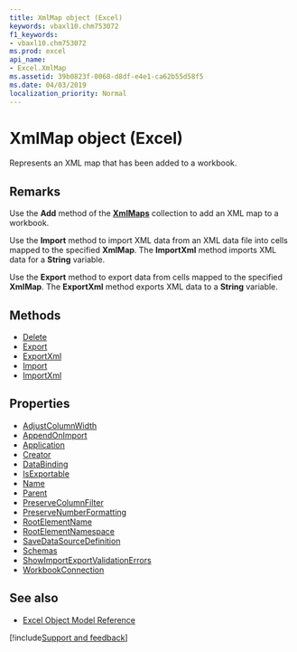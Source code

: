```yaml
---
title: XmlMap object (Excel)
keywords: vbaxl10.chm753072
f1_keywords:
- vbaxl10.chm753072
ms.prod: excel
api_name:
- Excel.XmlMap
ms.assetid: 39b0823f-0068-d8df-e4e1-ca62b55d58f5
ms.date: 04/03/2019
localization_priority: Normal
---
```



# XmlMap object (Excel)

Represents an XML map that has been added to a workbook.


## Remarks

Use the **Add** method of the **[XmlMaps](Excel.XmlMaps.md)** collection to add an XML map to a workbook.

Use the **Import** method to import XML data from an XML data file into cells mapped to the specified **XmlMap**. The **ImportXml** method imports XML data for a **String** variable.

Use the **Export** method to export data from cells mapped to the specified **XmlMap**. The **ExportXml** method exports XML data to a **String** variable.


## Methods

- [Delete](Excel.XmlMap.Delete.md)
- [Export](Excel.XmlMap.Export.md)
- [ExportXml](Excel.XmlMap.ExportXml.md)
- [Import](Excel.XmlMap.Import.md)
- [ImportXml](Excel.XmlMap.ImportXml.md)

## Properties

- [AdjustColumnWidth](Excel.XmlMap.AdjustColumnWidth.md)
- [AppendOnImport](Excel.XmlMap.AppendOnImport.md)
- [Application](Excel.XmlMap.Application.md)
- [Creator](Excel.XmlMap.Creator.md)
- [DataBinding](Excel.XmlMap.DataBinding.md)
- [IsExportable](Excel.XmlMap.IsExportable.md)
- [Name](Excel.XmlMap.Name.md)
- [Parent](Excel.XmlMap.Parent.md)
- [PreserveColumnFilter](Excel.XmlMap.PreserveColumnFilter.md)
- [PreserveNumberFormatting](Excel.XmlMap.PreserveNumberFormatting.md)
- [RootElementName](Excel.XmlMap.RootElementName.md)
- [RootElementNamespace](Excel.XmlMap.RootElementNamespace.md)
- [SaveDataSourceDefinition](Excel.XmlMap.SaveDataSourceDefinition.md)
- [Schemas](Excel.XmlMap.Schemas.md)
- [ShowImportExportValidationErrors](Excel.XmlMap.ShowImportExportValidationErrors.md)
- [WorkbookConnection](Excel.XmlMap.WorkbookConnection.md)


## See also

- [Excel Object Model Reference](overview/Excel/object-model.md)

[!include[Support and feedback](~/includes/feedback-boilerplate.md)]
